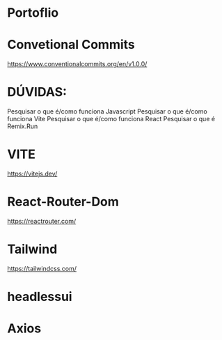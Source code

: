 # Portoflio

# Convetional Commits

https://www.conventionalcommits.org/en/v1.0.0/

# DÚVIDAS:

Pesquisar o que é/como funciona Javascript
Pesquisar o que é/como funciona Vite
Pesquisar o que é/como funciona React
Pesquisar o que é Remix.Run

# VITE

https://vitejs.dev/

# React-Router-Dom

https://reactrouter.com/

# Tailwind

https://tailwindcss.com/

# headlessui

# Axios

